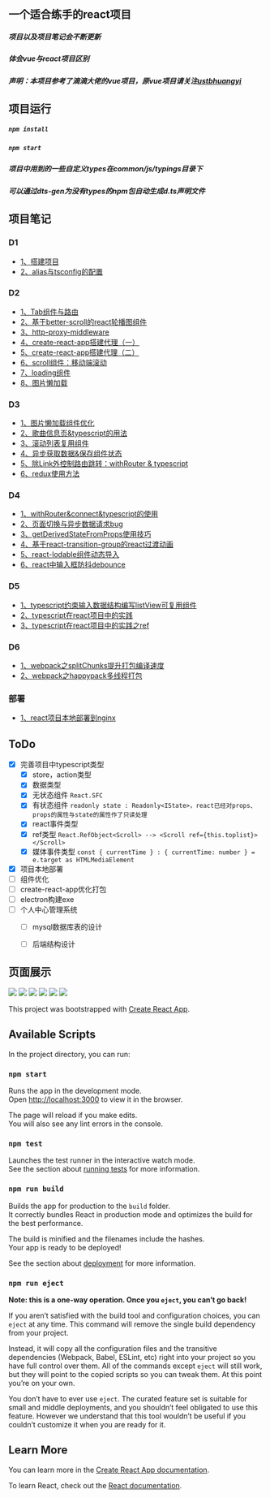 ## 一个适合练手的react项目
##### 项目以及项目笔记会不断更新
##### 体会vue与react项目区别
##### 声明：本项目参考了滴滴大佬的vue项目，原vue项目请关注[ustbhuangyi](https://github.com/ustbhuangyi)

## 项目运行
 ##### `npm install`
 ##### `npm start`
 ##### 项目中用到的一些自定义types在common/js/typings目录下
 ##### 可以通过dts-gen为没有types的npm包自动生成d.ts声明文件

## 项目笔记
### D1
- [1、搭建项目](https://github.com/BUPTlhuanyu/react-music-lhy/blob/master/blog/D1/1%E3%80%81%E6%90%AD%E5%BB%BA%E9%A1%B9%E7%9B%AE.md)
- [2、alias与tsconfig的配置](https://github.com/BUPTlhuanyu/react-music-lhy/blob/master/blog/D1/2%E3%80%81alias%E4%B8%8Etsconfig%E7%9A%84%E9%85%8D%E7%BD%AE.md)

### D2
- [1、Tab组件与路由](https://github.com/BUPTlhuanyu/react-music-lhy/blob/master/blog/D2/1%E3%80%81Tab%E7%BB%84%E4%BB%B6%E4%B8%8E%E8%B7%AF%E7%94%B1.md)
- [2、基于better-scroll的react轮播图组件](https://github.com/BUPTlhuanyu/react-music-lhy/blob/master/blog/D2/2%E3%80%81%E5%9F%BA%E4%BA%8Ebetter-scroll%E7%9A%84react%E8%BD%AE%E6%92%AD%E5%9B%BE%E7%BB%84%E4%BB%B6.md)
- [3、http-proxy-middleware](https://github.com/BUPTlhuanyu/react-music-lhy/blob/master/blog/D2/3%E3%80%81http-proxy-middleware.md)
- [4、create-react-app搭建代理（一）](https://github.com/BUPTlhuanyu/react-music-lhy/blob/master/blog/D2/4%E3%80%81create-react-app%E6%90%AD%E5%BB%BA%E4%BB%A3%E7%90%86%EF%BC%88%E4%B8%80%EF%BC%89.md)
- [5、create-react-app搭建代理（二）](https://github.com/BUPTlhuanyu/react-music-lhy/blob/master/blog/D2/5%E3%80%81create-react-app%E6%90%AD%E5%BB%BA%E4%BB%A3%E7%90%86%EF%BC%88%E4%BA%8C%EF%BC%89.md)
- [6、scroll组件：移动端滚动](https://github.com/BUPTlhuanyu/react-music-lhy/blob/master/blog/D2/6%E3%80%81scroll%E7%BB%84%E4%BB%B6%EF%BC%9A%E7%A7%BB%E5%8A%A8%E7%AB%AF%E6%BB%9A%E5%8A%A8.md)
- [7、loading组件](https://github.com/BUPTlhuanyu/react-music-lhy/blob/master/blog/D2/7%E3%80%81loading%E7%BB%84%E4%BB%B6.md)
- [8、图片懒加载](https://github.com/BUPTlhuanyu/react-music-lhy/blob/master/blog/D2/8%E3%80%81%E5%9B%BE%E7%89%87%E6%87%92%E5%8A%A0%E8%BD%BD.md)

### D3
- [1、图片懒加载组件优化](https://github.com/BUPTlhuanyu/react-music-lhy/blob/master/blog/D3/1%E3%80%81%E5%9B%BE%E7%89%87%E6%87%92%E5%8A%A0%E8%BD%BD%E7%BB%84%E4%BB%B6%E4%BC%98%E5%8C%96.md)
- [2、歌曲信息页&typescript的用法](https://github.com/BUPTlhuanyu/react-music-lhy/blob/master/blog/D3/2%E3%80%81%E6%AD%8C%E6%9B%B2%E4%BF%A1%E6%81%AF%E9%A1%B5%2Btypescript%E7%9A%84%E7%94%A8%E6%B3%95.md)
- [3、滚动列表复用组件](https://github.com/BUPTlhuanyu/react-music-lhy/blob/master/blog/D3/3%E3%80%81%E6%BB%9A%E5%8A%A8%E5%88%97%E8%A1%A8%E5%A4%8D%E7%94%A8%E7%BB%84%E4%BB%B6.md)
- [4、异步获取数据&保存组件状态](https://github.com/BUPTlhuanyu/react-music-lhy/blob/master/blog/D3/4%E3%80%81%E5%BC%82%E6%AD%A5%E8%8E%B7%E5%8F%96%E6%95%B0%E6%8D%AE%26%26%E4%BF%9D%E5%AD%98%E7%BB%84%E4%BB%B6%E7%8A%B6%E6%80%81.md)
- [5、除Link外控制路由跳转：withRouter & typescript](https://github.com/BUPTlhuanyu/react-music-lhy/blob/master/blog/D3/5%E3%80%81%E9%99%A4Link%E5%A4%96%E6%8E%A7%E5%88%B6%E8%B7%AF%E7%94%B1%E8%B7%B3%E8%BD%AC%EF%BC%9AwithRouter%20%26%26%20typescript.md)
- [6、redux使用方法](https://github.com/BUPTlhuanyu/react-music-lhy/blob/master/blog/D3/6%E3%80%81redux%E4%BD%BF%E7%94%A8%E6%96%B9%E6%B3%95.md)

### D4
- [1、withRouter&connect&typescript的使用](https://github.com/BUPTlhuanyu/react-music-lhy/blob/master/blog/D4/withRouter%26connect%26typescript%E7%9A%84%E4%BD%BF%E7%94%A8.md)
- [2、页面切换与异步数据请求bug](https://github.com/BUPTlhuanyu/react-music-lhy/blob/master/blog/D4/%E9%A1%B5%E9%9D%A2%E5%88%87%E6%8D%A2%E4%B8%8E%E5%BC%82%E6%AD%A5%E6%95%B0%E6%8D%AE%E8%AF%B7%E6%B1%82bug.md)
- [3、getDerivedStateFromProps使用技巧](https://github.com/BUPTlhuanyu/react-music-lhy/blob/master/blog/D4/getDerivedStateFromProps%E4%BD%BF%E7%94%A8%E6%8A%80%E5%B7%A7.md)
- [4、基于react-transition-group的react过渡动画](https://github.com/BUPTlhuanyu/react-music-lhy/blob/master/blog/D4/react%E5%8A%A8%E7%94%BBCSSTransition.md)
- [5、react-lodable组件动态导入](https://github.com/BUPTlhuanyu/react-music-lhy/blob/master/blog/D4/react-lodable%e7%bb%84%e4%bb%b6%e5%8a%a8%e6%80%81%e5%af%bc%e5%85%a5)
- [6、react中输入框防抖debounce](https://github.com/BUPTlhuanyu/react-music-lhy/blob/master/blog/D4/react%e4%b8%ad%e8%be%93%e5%85%a5%e6%a1%86%e9%98%b2%e6%8a%96debounce)

### D5
- [1、typescript约束输入数据结构编写listView可复用组件](https://github.com/BUPTlhuanyu/react-music-lhy/blob/master/blog/D5/typescript%e7%ba%a6%e6%9d%9f%e8%be%93%e5%85%a5%e6%95%b0%e6%8d%ae%e7%bb%93%e6%9e%84%e7%bc%96%e5%86%99listView%e5%8f%af%e5%a4%8d%e7%94%a8%e7%bb%84%e4%bb%b6)
- [2、typescript在react项目中的实践](https://github.com/BUPTlhuanyu/react-music-lhy/blob/master/blog/D5/typescript%e5%9c%a8react%e9%a1%b9%e7%9b%ae%e4%b8%ad%e7%9a%84%e5%ae%9e%e8%b7%b5)
- [3、typescript在react项目中的实践之ref](https://github.com/BUPTlhuanyu/react-music-lhy/blob/master/blog/D5/typescript%e5%9c%a8react%e9%a1%b9%e7%9b%ae%e4%b8%ad%e7%9a%84%e5%ae%9e%e8%b7%b5%e4%b9%8bref)

### D6
- [1、webpack之splitChunks提升打包编译速度](https://github.com/BUPTlhuanyu/react-music-lhy/blob/master/blog/D6/webpack%e4%b9%8bsplitChunks%e6%8f%90%e5%8d%87%e6%89%93%e5%8c%85%e7%bc%96%e8%af%91%e9%80%9f%e5%ba%a6.md)
- [2、webpack之happypack多线程打包](https://github.com/BUPTlhuanyu/react-music-lhy/blob/master/blog/D6/webpack%e4%b9%8bhappypack%e5%a4%9a%e7%ba%bf%e7%a8%8b%e6%89%93%e5%8c%85.md)

### 部署
- [1、react项目本地部署到nginx](https://github.com/BUPTlhuanyu/react-music-lhy/blob/master/blog/%E9%83%A8%E7%BD%B2/react%E9%A1%B9%E7%9B%AE%E6%9C%AC%E5%9C%B0%E9%83%A8%E7%BD%B2%E5%88%B0nginx.md)

## ToDo
- [x] 完善项目中typescript类型
    - [x] store，action类型
    - [x] 数据类型
    - [x] 无状态组件 `React.SFC`
    - [x] 有状态组件
        `readonly state : Readonly<IState>，react已经对props、props的属性与state的属性作了只读处理`
    - [x] react事件类型
    - [x] ref类型 `React.RefObject<Scroll> --> <Scroll ref={this.toplist}></Scroll>`
    - [x] 媒体事件类型 `const { currentTime } : { currentTime: number } = e.target as HTMLMediaElement`
- [x] 项目本地部署
- [ ] 组件优化
- [ ] create-react-app优化打包
- [ ] electron构建exe
- [ ] 个人中心管理系统
    - [ ] mysql数据库表的设计
    - [ ] 后端结构设计


## 页面展示
![](https://github.com/BUPTlhuanyu/react-music-lhy/blob/master/blog/%E5%B1%95%E7%A4%BA/Transition.gif)
![](https://github.com/BUPTlhuanyu/react-music-lhy/blob/master/blog/%E5%B1%95%E7%A4%BA/home.gif)
![](https://github.com/BUPTlhuanyu/react-music-lhy/blob/master/blog/%E5%B1%95%E7%A4%BA/lazyload.gif)
![](https://github.com/BUPTlhuanyu/react-music-lhy/blob/master/blog/%E5%B1%95%E7%A4%BA/player.gif)
![](https://github.com/BUPTlhuanyu/react-music-lhy/blob/master/blog/%E5%B1%95%E7%A4%BA/scroll.gif)
![](https://github.com/BUPTlhuanyu/react-music-lhy/blob/master/blog/%E5%B1%95%E7%A4%BA/scroll2.gif)


This project was bootstrapped with [Create React App](https://github.com/facebook/create-react-app).

## Available Scripts

In the project directory, you can run:

### `npm start`

Runs the app in the development mode.<br>
Open [http://localhost:3000](http://localhost:3000) to view it in the browser.

The page will reload if you make edits.<br>
You will also see any lint errors in the console.

### `npm test`

Launches the test runner in the interactive watch mode.<br>
See the section about [running tests](https://facebook.github.io/create-react-app/docs/running-tests) for more information.

### `npm run build`

Builds the app for production to the `build` folder.<br>
It correctly bundles React in production mode and optimizes the build for the best performance.

The build is minified and the filenames include the hashes.<br>
Your app is ready to be deployed!

See the section about [deployment](https://facebook.github.io/create-react-app/docs/deployment) for more information.

### `npm run eject`

**Note: this is a one-way operation. Once you `eject`, you can’t go back!**

If you aren’t satisfied with the build tool and configuration choices, you can `eject` at any time. This command will remove the single build dependency from your project.

Instead, it will copy all the configuration files and the transitive dependencies (Webpack, Babel, ESLint, etc) right into your project so you have full control over them. All of the commands except `eject` will still work, but they will point to the copied scripts so you can tweak them. At this point you’re on your own.

You don’t have to ever use `eject`. The curated feature set is suitable for small and middle deployments, and you shouldn’t feel obligated to use this feature. However we understand that this tool wouldn’t be useful if you couldn’t customize it when you are ready for it.

## Learn More

You can learn more in the [Create React App documentation](https://facebook.github.io/create-react-app/docs/getting-started).

To learn React, check out the [React documentation](https://reactjs.org/).
